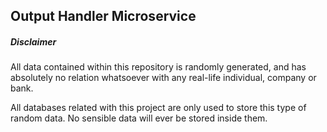 ## Output Handler Microservice

##### Disclaimer

All data contained within this repository is randomly generated, and has 
absolutely no relation whatsoever with any real-life individual, company or bank. 

All databases related with this project are only used to store this type 
of random data. No sensible data will ever be stored inside them.